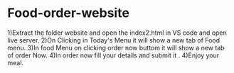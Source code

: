 # Food-order-website
1)Extract the folder website and open the index2.html in VS code and open live server.
2)On Clicking in Today's Menu it will show a new tab of Food menu.
3)In food Menu on clicking order now buttom it will show a new tab of order Now.
4)In order now fill your details and submit it .
4)Enjoy your meal.
